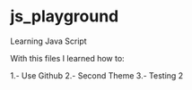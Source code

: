 # js_playground
Learning Java Script


With this files I learned how to:

1.- Use Github
2.- Second Theme
3.- Testing 2